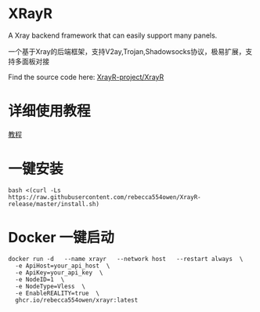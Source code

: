 # XRayR
A Xray backend framework that can easily support many panels.

一个基于Xray的后端框架，支持V2ay,Trojan,Shadowsocks协议，极易扩展，支持多面板对接

Find the source code here: [XrayR-project/XrayR](https://github.com/XrayR-project/XrayR)

# 详细使用教程

[教程](https://xrayr-project.github.io/XrayR-doc/)

# 一键安装

```
bash <(curl -Ls https://raw.githubusercontent.com/rebecca554owen/XrayR-release/master/install.sh)
```
# Docker 一键启动
```
docker run -d   --name xrayr   --network host   --restart always  \
  -e ApiHost=your_api_host  \
  -e ApiKey=your_api_key  \
  -e NodeID=1  \
  -e NodeType=Vless  \
  -e EnableREALITY=true  \
  ghcr.io/rebecca554owen/xrayr:latest

```


